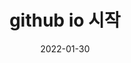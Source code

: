 ---
title:  "github io 시작"
excerpt: "github io를 시작해보자."

categories:
  - Blog
tags:
  - [Blog, jekyll, Github, Git]

toc: true
toc_sticky: true
 
date: 2022-01-30
---
